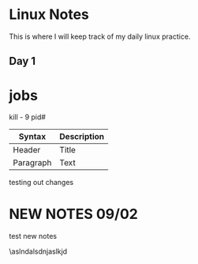 # Linux Notes
This is where I will keep track of my daily linux practice.

## Day 1
# jobs
kill - 9 pid#


| Syntax | Description |
| ----------- | ----------- |
| Header | Title |
| Paragraph | Text |

testing out changes

# NEW NOTES 09/02
test new notes 

\aslndalsdnjaslkjd